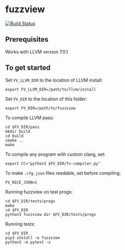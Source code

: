 # fuzzview

[![Build Status](https://travis-ci.org/vasilyrud/fuzzview.svg?branch=master)](https://travis-ci.org/vasilyrud/fuzzview)

## Prerequisites

Works with LLVM version 7.0.1

## To get started

Set `FV_LLVM_DIR` to the location of LLVM install:

```
export FV_LLVM_DIR=/path/to/llvm/install
```

Set `FV_DIR` to the location of this folder:

```
export FV_DIR=/path/to/fuzzview
```

To compile LLVM pass:

```
cd $FV_DIR/pass
mkdir build
cd build
cmake ..
make
```

To compile any program with custom clang, set:

```
export CC="python3 $FV_DIR/fv-compiler.py"
```

To make `.cfg.json` files readable, set before compiling:

```
FV_NICE_JSON=1
```

Running fuzzview on test progs:

```
cd $FV_DIR/tests/progs
make
cd $FV_DIR
python3 fuzzview dir $FV_DIR/tests/progs
```

Running tests:

```
cd $FV_DIR
pip3 install -e fuzzview
python3 -m pytest -x
```
